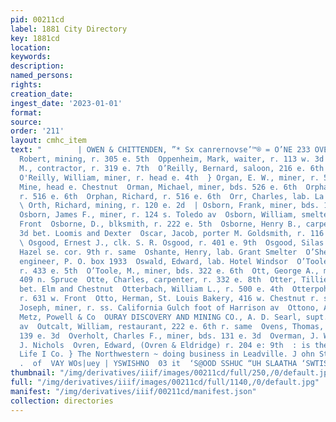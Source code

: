 ```yaml
---
pid: 00211cd
label: 1881 City Directory
key: 1881cd
location: 
keywords: 
description: 
named_persons: 
rights: 
creation_date: 
ingest_date: '2023-01-01'
format: 
source: 
order: '211'
layout: cmhc_item
text: "        | OWEN & CHITTENDEN, ”* Sx canrernovse’™® = O’NE 233 OVER  O’Neill,
  Robert, mining, r. 305 e. 5th  Oppenheim, Mark, waiter, r. 113 w. 3d  Orcutt, Thomas
  M., contractor, r. 319 e. 7th  O’Reilly, Bernard, saloon, 216 e. 6th r. same  r
  O'Reilly, William, miner, r. head e. 4th  } Organ, E. W., miner, r. 501 e. 5th  Orion
  Mine, head e. Chestnut  Orman, Michael, miner, bds. 526 e. 6th  Orphan, Joseph,
  r. 516 e. 6th  Orphan, Richard, r. 516 e. 6th  Orr, Charles, lab. La Plata Smelter
  \ Orth, Richard, mining, r. 120 e. 2d  | Osborn, Frank, miner, bds. 131 e. 3d  |
  Osborn, James F., miner, r. 124 s. Toledo av  Osborn, William, smelter, r. 826 w.
  Front  Osborne, D., blksmith, r. 222 e. 5th  Osborne, Henry B., carpenter, r. ss.
  3d bet. Loomis and Dexter  Oscar, Jacob, porter M. Goldsmith, r. 116 w. Chestnut
  \ Osgood, Ernest J., clk. S. R. Osgood, r. 401 e. 9th  Osgood, Silas R., grocer,
  Hazel se. cor. 9th r. same  Oshante, Henry, lab. Grant Smelter  O’Shea, David, civil
  engineer, P. O. box 1933  Oswald, Edward, lab. Hotel Windsor  O’Toole, John, miner,
  r. 433 e. 5th  O’Toole, M., miner, bds. 322 e. 6th  Ott, George A., musician, r.
  409 n. Spruce  Otte, Charles, carpenter, r. 332 e. 8th  Otter, Tillie Mrs., r. Hemlock
  bet. Elm and Chestnut  Otterbach, William L., r. 500 e. 4th  Otterpohl, Henry, shoemkr,
  r. 631 w. Front  Otto, Herman, St. Louis Bakery, 416 w. Chestnut r. same  Otto,
  Joseph, miner, r. ss. California Gulch foot of Harrison av  Ottono, Anthony, shoemkr
  Metz, Powell & Co  OURAY DISCOVERY AND MINING CO., A. D. Searl, supt. 318 Harrison
  av  Outcalt, William, restaurant, 222 e. 6th r. same  Ovens, Thomas, teamster, bds.
  139 e. 3d  Overholt, Charles F., miner, bds. 131 e. 3d  Overman, J. W., clk. G.
  J. Nichols  Ovren, Edward, (Ovren & Eldridge) r. 204 e: 9th  : is the only MUTUAL
  Life I Co. } The Northwestern ~ doing business in Leadville. J ohn Steel, ‘Agt.
  .  of  VAY WOs|uey | YSWISHNO  03 it  ‘S@OOD SSHUC “UH SLAATHA ‘SWTIS ANIA “So "
thumbnail: "/img/derivatives/iiif/images/00211cd/full/250,/0/default.jpg"
full: "/img/derivatives/iiif/images/00211cd/full/1140,/0/default.jpg"
manifest: "/img/derivatives/iiif/00211cd/manifest.json"
collection: directories
---
```

